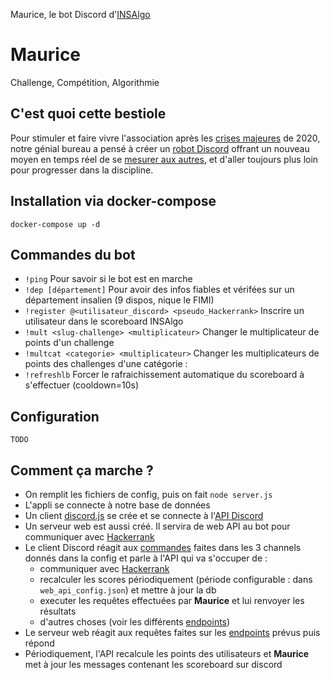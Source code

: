 Maurice, le bot Discord d'[INSAlgo](https://insalgo.fr/)

# Maurice
Challenge, Compétition, Algorithmie

## C'est quoi cette bestiole
Pour stimuler et faire vivre l'association après les [crises majeures](https://prologin.org/news/2020/03/29/prologin-2020-et-le-coronavirus-2019/) de 2020, notre génial bureau a pensé à créer un [robot Discord](https://top.gg/) offrant un nouveau moyen en temps réel de se [mesurer aux autres](https://fr.wikipedia.org/wiki/Bataille_de_pouces), et d'aller toujours plus loin pour progresser dans la discipline.

## Installation via docker-compose
`docker-compose up -d`

## Commandes du bot
* `!ping` Pour savoir si le bot est en marche
* `!dep [département]` Pour avoir des infos fiables et vérifées sur un département insalien (9 dispos, nique le FIMI)
* `!register @<utilisateur_discord> <pseudo_Hackerrank>` Inscrire un utilisateur dans le scoreboard INSAlgo 
* `!mult <slug-challenge> <multiplicateur>` Changer le multiplicateur de points d'un challenge
* `!multcat <categorie> <multiplicateur>` Changer les multiplicateurs de points des challenges d'une catégorie : 
* `!refreshlb` Forcer le rafraichissement automatique du scoreboard à s'effectuer (cooldown=10s)

## Configuration
`TODO`

## Comment ça marche ?
* On remplit les fichiers de config, puis on fait `node server.js`
* L'appli se connecte à notre base de données
* Un client [discord.js](https://discord.js.org/) se crée et se connecte à l'[API Discord](https://discord.com/developers/docs/intro)
* Un serveur web est aussi créé. Il servira de web API au bot pour communiquer avec [Hackerrank](https://www.hackerrank.com/)
* Le client Discord réagit aux [commandes](https://github.com/INSAlgo/maurice/blob/master/commands/) faites dans les 3 channels donnés dans la config et parle à l'API qui va s'occuper de :
  * communiquer avec [Hackerrank](https://www.hackerrank.com/)
  * recalculer les scores périodiquement (période configurable : dans `web_api_config.json`) et mettre à jour la db
  * executer les requêtes effectuées par **Maurice** et lui renvoyer les résultats
  * d'autres choses (voir les différents [endpoints](https://github.com/INSAlgo/maurice/blob/master/routes))
* Le serveur web réagit aux requêtes faites sur les [endpoints](https://github.com/INSAlgo/maurice/blob/master/routes) prévus puis répond
* Périodiquement, l'API recalcule les points des utilisateurs et **Maurice** met à jour les messages contenant les scoreboard sur discord